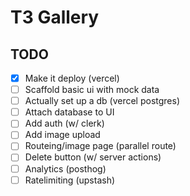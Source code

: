 # T3 Gallery

## TODO

- [x] Make it deploy (vercel)
- [ ] Scaffold basic ui with mock data
- [ ] Actually set up a db (vercel postgres)
- [ ] Attach database to UI
- [ ] Add auth (w/ clerk)
- [ ] Add image upload
- [ ] Routeing/image page (parallel route)
- [ ] Delete button (w/ server actions)
- [ ] Analytics (posthog)
- [ ] Ratelimiting (upstash)

